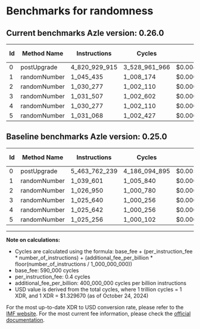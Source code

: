# Benchmarks for randomness

## Current benchmarks Azle version: 0.26.0

| Id  | Method Name  | Instructions  | Cycles        | USD           | USD/Million Calls | Change                                  |
| --- | ------------ | ------------- | ------------- | ------------- | ----------------- | --------------------------------------- |
| 0   | postUpgrade  | 4_820_929_915 | 3_528_961_966 | $0.0046923549 | $4_692.35         | <font color="green">-642_832_324</font> |
| 1   | randomNumber | 1_045_435     | 1_008_174     | $0.0000013405 | $1.34             | <font color="red">+5_834</font>         |
| 2   | randomNumber | 1_030_277     | 1_002_110     | $0.0000013325 | $1.33             | <font color="red">+3_327</font>         |
| 3   | randomNumber | 1_031_507     | 1_002_602     | $0.0000013331 | $1.33             | <font color="red">+5_867</font>         |
| 4   | randomNumber | 1_030_277     | 1_002_110     | $0.0000013325 | $1.33             | <font color="red">+4_635</font>         |
| 5   | randomNumber | 1_031_068     | 1_002_427     | $0.0000013329 | $1.33             | <font color="red">+5_812</font>         |

## Baseline benchmarks Azle version: 0.25.0

| Id  | Method Name  | Instructions  | Cycles        | USD           | USD/Million Calls |
| --- | ------------ | ------------- | ------------- | ------------- | ----------------- |
| 0   | postUpgrade  | 5_463_762_239 | 4_186_094_895 | $0.0055661248 | $5_566.12         |
| 1   | randomNumber | 1_039_601     | 1_005_840     | $0.0000013374 | $1.33             |
| 2   | randomNumber | 1_026_950     | 1_000_780     | $0.0000013307 | $1.33             |
| 3   | randomNumber | 1_025_640     | 1_000_256     | $0.0000013300 | $1.33             |
| 4   | randomNumber | 1_025_642     | 1_000_256     | $0.0000013300 | $1.33             |
| 5   | randomNumber | 1_025_256     | 1_000_102     | $0.0000013298 | $1.32             |

---

**Note on calculations:**

- Cycles are calculated using the formula: base_fee + (per_instruction_fee \* number_of_instructions) + (additional_fee_per_billion \* floor(number_of_instructions / 1_000_000_000))
- base_fee: 590_000 cycles
- per_instruction_fee: 0.4 cycles
- additional_fee_per_billion: 400_000_000 cycles per billion instructions
- USD value is derived from the total cycles, where 1 trillion cycles = 1 XDR, and 1 XDR = $1.329670 (as of October 24, 2024)

For the most up-to-date XDR to USD conversion rate, please refer to the [IMF website](https://www.imf.org/external/np/fin/data/rms_sdrv.aspx).
For the most current fee information, please check the [official documentation](https://internetcomputer.org/docs/current/developer-docs/gas-cost#execution).
